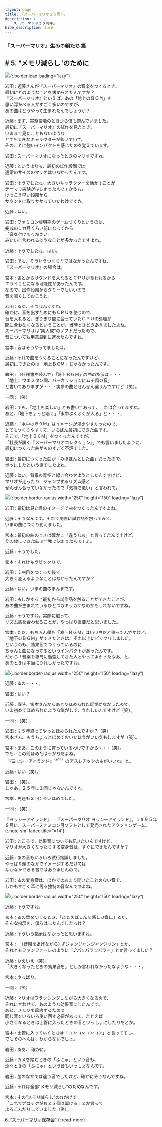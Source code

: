```yaml
---
layout: page
title: 「スーパーマリオ２５周年」
description: >
  「スーパーマリオ２５周年」
hide_description: ture
---
```


### 『スーパーマリオ』生みの親たち 篇

## # 5. “メモリ減らし”のために

![](/interviews/jp/etc/mario25th/vol1/img/mainvisual5.jpg){:.border.lead loading="lazy"}

岩田
: 近藤さんが『スーパーマリオ』の音楽をつくるとき、<br>最初にどのようなことを求められたんですか？<br>『スーパーマリオ』といえば、あの「地上のＢＧＭ」を<br>思い浮かべる人がすごく多いのですが、<br>あの曲はどうやって生まれたんでしょうか？

近藤
: まず、実験段階のときから僕も遊んでいました。<br>最初に『スーパーマリオ』の試作を見たとき、<br>いままで見たこともないような<br>とても大きなキャラクターが動いていて、<br>そのことに強いインパクトを感じたのを覚えています。

岩田
: スーパーマリオになったときのマリオですね。

近藤
: というよりも、最初の試作段階では<br>通常のサイズのマリオはいなかったんです。

岩田
: そうでしたね。大きいキャラクターを動かすことが<br>テーマで実験がはじまったんですからね。<br>けっこう早い段階から<br>サウンドに取りかかっていたわけですか。

近藤
: はい。

岩田
: ファミコン黎明期のゲームづくりというのは、<br>完成の１カ月くらい前になってから<br>「音を付けてください」<br>みたいに言われるようなことが多かったですよね。

近藤
: そうでしたね、はい。

岩田
: でも、そういうつくり方ではなかったんですね、<br>『スーパーマリオ』の場合は。

宮本
: あとからサウンドを入れるとＣＰＵが食われるから<br>エライことになる可能性があったんです。<br>なので、試作段階からダミーでもいいので<br>音を鳴らしておこうと。

岩田
: ああ、そうなんですね。<br>確かに、音を出すためにもＣＰＵを使うので、<br>音を入れると、ぎりぎり間に合っていたＣＰＵの処理が<br>間に合わなくなるということが、当時ときどきありましたよね。<br>スーパーマリオは“集大成”のソフトだったので、<br>音についても用意周到に進めたんですね。

宮本
: 音はそうやってましたね。

近藤
: それで曲をつくることになったんですけど、<br>最初にできたのは「地上ＢＧＭ」じゃなかったんです。

岩田
: （仕様書を読んで）「地上ＢＧＭ」の曲の指示は・・・<br>「地上、ウエスタン調、パーカッションにムチ風の音」<br>と書いてありますが・・・実際の曲とぜんぜん違うんですけど（笑）。

一同
: （笑）

岩田
: でも、「地上を楽しい」とも書いてあって、これは合ってますね。<br>あと、「地下ちょっと暗く」「水中ぶくぶくが入る」と・・・。

近藤
: 「水中のＢＧＭ」はイメージが湧きやすかったので、<br>とてもつくりやすくて、いちばん最初にできた曲です。<br>そこで、「地上ＢＧＭ」をつくったんですが、<br>「社長が訊く『スーパーマリオコレクション』」でも言いましたように、<br>最初につくった曲がものすごく不評でした。

岩田
: 最初につくった曲が「のほほんとした曲」だったので、<br>ボツにしたという話でしたよね。

近藤
: はい。背景の青空と緑に合わせようとしたんですけど、<br>マリオが走ったり、ジャンプするリズム感と<br>ぜんぜん合っていなかったので「気持ち悪い」と言われて。

![](/interviews/jp/etc/mario25th/vol1/img/photo14.jpg){:.border.border-radius width="250" height="150" loading="lazy"}

岩田
: 最初は見た目のイメージで曲をつくったんですよね。

近藤
: そうなんです。それで実際に試作品を触ってみて、<br>いまの曲につくり変えました。

宮本
: 最初の曲のときは確かに「違うなあ」と言ってたんですけど、<br>その後にできた曲は一発で決まったんですよ。

近藤
: そうでした。

宮本
: それはもうピッタリで。

岩田
: ２曲目をつくった後で<br>大きく変えるようなことはなかったんですか？

近藤
: はい。いまの曲のまんまです。

岩田
: もしかすると最初から試作品を触ることができたことが、<br>あの曲が生まれているひとつのキッカケなのかもしれないですね。

近藤
: そうですね。実際に触って、<br>リズム感を合わせることが、やっぱり重要だと思いました。

宮本
: ただ、もちろん僕も「地上ＢＧＭ」はいい曲だと思ったんですけど、<br>「地下のＢＧＭ」ができたときは、それ以上にビックリしました。<br>というのも、効果音でつくっているのに<br>ちゃんと曲になってるというインパクトがあったんです。<br>だから「音楽を専門に勉強してきた人とやってよかったなあ」と、<br>あのときは本当にうれしかったですね。

![](/interviews/jp/etc/mario25th/vol1/img/photo15.jpg){:.border.border-radius width="250" height="150" loading="lazy"}

近藤
: あの・・・。

岩田
: はい？

近藤
: 当時、宮本さんからあまりほめられた記憶がなかったので、<br>いま初めてほめられたような気がして、うれしいんですけど（笑）。

一同
: （笑）

岩田
: ２５年経ってやっとほめられたんですか？（笑）<br>宮本さん、もうちょっとほめておいたほうがいい気もしますが（笑）。

宮本
: まあ、このように育っているわけですから・・・（笑）。<br>でも、この前ほめたばっかりだよね。<br>「『ヨッシーアイランド』<sup>（※14）</sup>のアスレチックの曲がいいね」と。

近藤
: はい（笑）。

岩田
: （笑）。<br>じゃあ、２５年に１回じゃないんですね。

宮本
: 先週も２回くらいほめました。

一同
: （笑）

『ヨッシーアイランド』＝『スーパーマリオ ヨッシーアイランド』。１９９５年８月に、スーパーファミコン用ソフトとして発売されたアクションゲーム。
{:.note-sm .faded title="※14"}

岩田
: ところで、効果音についても訊きたいんですけど、<br>マリオが大きくなったりする変身音は、すぐにできたんですか？

近藤
: あの音もいろいろ試行錯誤しました。<br>やっぱり頭のなかでイメージするだけでは<br>なかなかできる音ではありませんので。

岩田
: あの変身音は、ほかではあまり聞いたことのない音で、<br>しかもすごく耳に残る独特の音なんですよね。

![](/interviews/jp/etc/mario25th/vol1/img/photo16.jpg){:.border.border-radius width="250" height="150" loading="lazy"}

近藤
: そうですね。

宮本
: あの音をつくるとき、「たとえばこんな感じの音に」とか、<br>そんな指示を、僕らはしたんでしたっけ？

近藤
: そういう指示はなかったと思いますね。

宮本
: 「（音階をあげながら）♪ジャンジャンジャンジャン」とか、<br>それともファンファーレのように「♪パッパラッパラー」とか言ってました？

近藤
: いえいえ（笑）、<br>「大きくなったときの効果音を」としか言われなかったなような・・・。

宮本
: やっぱり。

一同
: （笑）

近藤
: マリオはフラッシングしながら大きくなるので、<br>それに合わせて、あのような効果音にしたんです。<br>あと、メモリを節約するために<br>同じ音をいろいろ使い回す必要があって、たとえば<br>小さくなるときは土管に入ったときの音といっしょにしたりだとか。

宮本
: 土管に入っていくときは「コンコンコンコン」と言ってるし、<br>でもそのへんは、わからないでしょ。

岩田
: ああ、 確かに。

近藤
: カメを踏むときの「ふにゅ」という音も、<br>泳ぐときの「ふにゅ」という音もいっしょなんです。

岩田
: 脳のなかでは違う音でしたけど、確かにそうなんですね。

近藤
: それは全部“メモリ減らし”のためなんです。

宮本
: その“メモリ減らし”のおかげで<br>「これでブロックがあと３個は置ける」とか言って<br>よろこんだりしていました（笑）。

[6. “スーパーマリオ保存会”](6.md)
{:.read-more}

